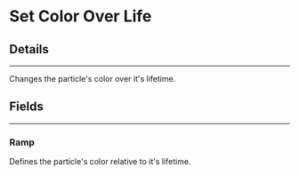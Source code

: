 # Set Color Over Life

## Details

---

Changes the particle's color over it's lifetime.

## Fields

---

### Ramp

Defines the particle's color relative to it's lifetime.
